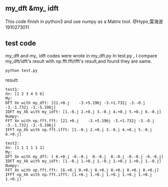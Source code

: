 ## my_dft &my_ idft
This code finish in python3 and use numpy as a  Matrix tool.
@Hypo,雷海波 1910273011
## test code
my_dft and my_ idft  codes were wrote in my_dft.py
In test.py , I compare my_dft/idft's result with np.fft.fft/ifft's result,and found they are same.
```shell
python test.py
```
result:
```shell
test1:
Xn: [1 2 3 4 5 6]
My:
DFT Xn with my_dft: [21.+0.j    -3.+5.196j -3.+1.732j -3.-0.j    -3.-1.732j -3.-5.196j]
IDFT my_Xk with my_idft: [1.-0.j 2.+0.j 3.-0.j 4.+0.j 5.+0.j 6.-0.j]
Numpy:
FFT Xn with np.fft.fft: [21.+0.j    -3.+5.196j -3.+1.732j -3.-0.j    -3.-1.732j -3.-5.196j]
IFFT np_Xk with np.fft.ifft: [1.-0.j 2.+0.j 3.-0.j 4.+0.j 5.-0.j 6.+0.j]

test2:
Xn: [1 1 1 1 1 1]
My:
DFT Xn with my_dft: [ 6.+0.j -0.-0.j  0.-0.j  0.-0.j -0.-0.j -0.-0.j]
IDFT my_Xk with my_idft: [1.-0.j 1.+0.j 1.-0.j 1.+0.j 1.+0.j 1.-0.j]
Numpy:
FFT Xn with np.fft.fft: [6.+0.j 0.+0.j 0.+0.j 0.+0.j 0.+0.j 0.+0.j]
IFFT np_Xk with np.fft.ifft: [1.+0.j 1.+0.j 1.+0.j 1.+0.j 1.+0.j 1.+0.j]
```

